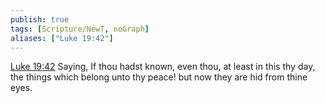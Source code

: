 ```yaml
---
publish: true
tags: [Scripture/NewT, noGraph]
aliases: ["Luke 19:42"]
---
```

[Luke 19:42](https://churchofjesuschrist.org/study/scriptures/nt/luke/19?lang=eng&id=p42#p42) Saying, If thou hadst known, even thou, at least in this thy day, the things which belong unto thy peace! but now they are hid from thine eyes.
